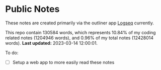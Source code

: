 # Public Notes

These notes are created primarily via the outliner app [Logseq](https://github.com/logseq/logseq) currently.

This repo contain 130584 words, which represents 10.84% of my coding related notes (1204946 words), and 0.96% of my total notes (12428014 words). **Last updated:** 2023-03-14 12:00:01. 

To do:

- [ ] Setup a web app to more easily read these notes

